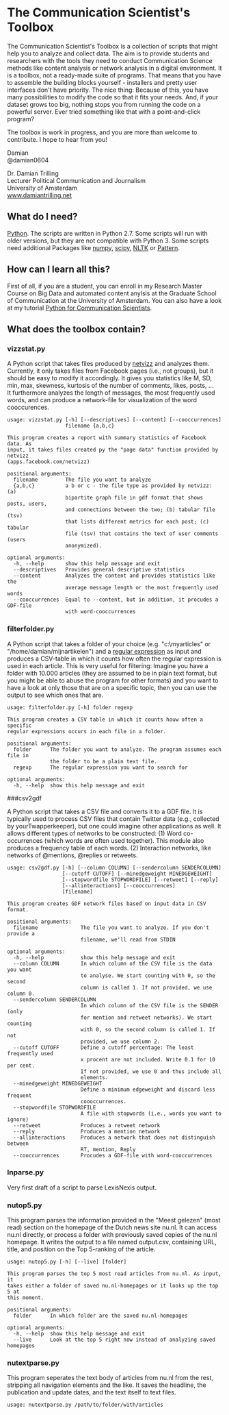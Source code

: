 # The Communication Scientist's Toolbox

The Communication Scientist's Toolbox is a collection of scripts that might help you to analyze and collect data. The aim is to provide students and researchers with the tools they need to conduct Communication Science methods like content analysis or network analysis in a digital environment. It is a toolbox, not a ready-made suite of programs. That means that you have to assemble the building blocks yourself - installers and pretty user interfaces don't have priority. The nice thing: Because of this, you have many possibilities to modify the code so that it fits your needs. And, if your dataset grows too big, nothing stops you from running the code on a powerful server. Ever tried something like that with a point-and-click program?

The toolbox is work in progress, and you are more than welcome to contribute. I hope to hear from you!

Damian  
@damian0604

Dr. Damian Trilling  
Lecturer Political Communication and Journalism  
University of Amsterdam  
www.damiantrilling.net  


##  What do I need?

[Python](www.python.org). The scripts are written in Python 2.7. Some scripts will run with older versions, but they are not compatible with Python 3. Some scripts need additional Packages like [numpy](www.numpy.org), [scipy](www.scipy.org), [NLTK](www.nltk.org) or [Pattern](www.clips.ua.ac.be/pattern).


## How can I learn all this?

First of all, if you are a student, you can enroll in my Research Master Course on Big Data and automated content anylsis at the Graduate School of Communication at the University of Amsterdam. You can also have a look at my tutorial [Python for Communication Scientists](www.damiantrilling.net/downloads/py_for_cs.pdf).  

## What does the toolbox contain?

### vizzstat.py

A Python script that takes files produced by [netvizz](http://apps.facebook.com/netvizz) and analyzes them. Currently, it only takes files from Facebook pages (i.e., not groups), but it should be easy to modify it accordingly. It gives you statistics like M, SD, min, max, skewness, kurtosis of the number of comments, likes, posts, ...  
It furthermore analyzes the length of messages, the most frequently used words, and can produce a network-file for visualization of the word cooccurences. 

```
usage: vizzstat.py [-h] [--descriptives] [--content] [--cooccurrences]
                   filename {a,b,c}

This program creates a report with summary statistics of Facebook data. As
input, it takes files created py the "page data" function provided by netvizz
(apps.facebook.com/netvizz)

positional arguments:
  filename         The file you want to analyze
  {a,b,c}          a b or c - the file type as provided by netvizz: (a)
                   bipartite graph file in gdf format that shows posts, users,
                   and connections between the two; (b) tabular file (tsv)
                   that lists different metrics for each post; (c) tabular
                   file (tsv) that contains the text of user comments (users
                   anonymized).

optional arguments:
  -h, --help       show this help message and exit
  --descriptives   Provides general descriptive statistics
  --content        Analyzes the content and provides statistics like the
                   average message length or the most frequently used words
  --cooccurrences  Equal to --content, but in addition, it procudes a GDF-file
                   with word-cooccurrences
```

### filterfolder.py

A Python script that takes a folder of your choice (e.g. "c:\myarticles" or "/home/damian/mijnartikelen") and a [regular expression](http://en.wikipedia.org/wiki/Regular_expression) as input and produces a CSV-table in which it counts how often the regular expression is used in each article. This is very useful for filtering: Imagine you have a folder with 10.000 articles (they are assumed to be in plain text format, but you might be able to abuse the program for other formats) and you want to have a look at only those that are on a specific topic, then you can use the output to see which ones that are.

```
usage: filterfolder.py [-h] folder regexp

This program creates a CSV table in which it counts houw often a specific
regular expressions occurs in each file in a folder.

positional arguments:
  folder      The folder you want to analyze. The program assumes each file in
              the folder to be a plain text file.
  regexp      The regular expression you want to search for

optional arguments:
  -h, --help  show this help message and exit

```

###csv2gdf

A Python script that takes a CSV file and converts it to a GDF file. It is typically used to process CSV files that contain Twitter data (e.g., collected by yourTwapperkeeper), but one could imagine other applications as well.
It allows different types of networks to be constructed:
(1) Word co-occurrences (which words are often used together). This module also produces a frequency table of each words.
(2) Interaction networks, like networks of @mentions, @replies or retweets.


```
usage: csv2gdf.py [-h] [--column COLUMN] [--sendercolumn SENDERCOLUMN]
                  [--cutoff CUTOFF] [--minedgeweight MINEDGEWEIGHT]
                  [--stopwordfile STOPWORDFILE] [--retweet] [--reply]
                  [--allinteractions] [--cooccurrences]
                  [filename]

This program creates GDF network files based on input data in CSV format.

positional arguments:
  filename              The file you want to analyze. If you don't provide a
                        filename, we'll read from STDIN

optional arguments:
  -h, --help            show this help message and exit
  --column COLUMN       In which column of the CSV file is the data you want
                        to analyse. We start counting with 0, so the second
                        column is called 1. If not provided, we use column 0.
  --sendercolumn SENDERCOLUMN
                        In which column of the CSV file is the SENDER (only
                        for mention and retweet networks). We start counting
                        with 0, so the second column is called 1. If not
                        provided, we use column 2.
  --cutoff CUTOFF       Define a cutoff percentage: The least frequently used
                        x procent are not included. Write 0.1 for 10 per cent.
                        If not provided, we use 0 and thus include all
                        elements.
  --minedgeweight MINEDGEWEIGHT
                        Define a minimum edgeweight and discard less frequent
                        coooccurrences.
  --stopwordfile STOPWORDFILE
                        A file with stopwords (i.e., words you want to ignore)
  --retweet             Produces a retweet network
  --reply               Produces a mention network
  --allinteractions     Produces a network that does not distinguish between
                        RT, mention, Reply
  --cooccurrences       Procudes a GDF-file with word-cooccurrences
```

### lnparse.py

Very first draft of a script to parse LexisNexis output. 


### nutop5.py

This program parses the information provided in the "Meest gelezen" (most read) section on the homepage of the Dutch news site nu.nl. It can access nu.nl directly, or process a folder with previously saved copies of the nu.nl homepage. It writes the output to a file named output.csv, containing URL, title, and position on the Top 5-ranking of the article.


```
usage: nutop5.py [-h] [--live] [folder]

This program parses the top 5 most read articles from nu.nl. As input, it
takes either a folder of saved nu.nl-homepages or it looks up the top 5 at
this moment.

positional arguments:
  folder      In which folder are the saved nu.nl-homepages

optional arguments:
  -h, --help  show this help message and exit
  --live      Look at the top 5 right now instead of analyzing saved homepages
```

### nutextparse.py

This program seperates the text body of articles from nu.nl from the rest, stripping all navigation elements and the like. It saves the headline, the publication and update dates, and the text itself to text files.

```
usage: nutextparse.py /path/to/folder/with/articles

```
